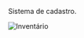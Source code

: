 Sistema de cadastro.

![Inventário](https://user-images.githubusercontent.com/106751266/192150468-92373017-806a-42da-8d13-8fe1799c26b4.png)
